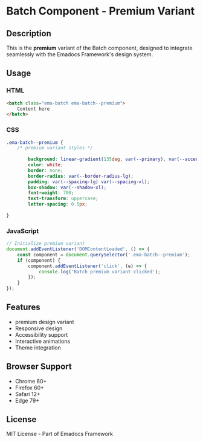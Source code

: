 # Batch Component - Premium Variant

## Description
This is the **premium** variant of the Batch component, designed to integrate seamlessly with the Emadocs Framework's design system.

## Usage

### HTML
```html
<batch class="ema-batch ema-batch--premium">
    Content here
</batch>
```

### CSS
```css
.ema-batch--premium {
    /* premium variant styles */
    
        background: linear-gradient(135deg, var(--primary), var(--accent));
        color: white;
        border: none;
        border-radius: var(--border-radius-lg);
        padding: var(--spacing-lg) var(--spacing-xl);
        box-shadow: var(--shadow-xl);
        font-weight: 700;
        text-transform: uppercase;
        letter-spacing: 0.5px;
    
}
```

### JavaScript
```javascript
// Initialize premium variant
document.addEventListener('DOMContentLoaded', () => {
    const component = document.querySelector('.ema-batch--premium');
    if (component) {
        component.addEventListener('click', (e) => {
            console.log('Batch premium variant clicked');
        });
    }
});
```

## Features
- premium design variant
- Responsive design
- Accessibility support
- Interactive animations
- Theme integration

## Browser Support
- Chrome 60+
- Firefox 60+
- Safari 12+
- Edge 79+

## License
MIT License - Part of Emadocs Framework

